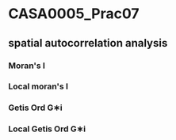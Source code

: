 # CASA0005_Prac07
## spatial autocorrelation analysis
### Moran's I
### Local moran's I
### Getis Ord  G∗i
### Local Getis Ord  G∗i
